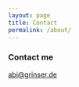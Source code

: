 ```yaml
---
layout: page
title: Contact
permalink: /about/
---
```


### Contact me

[abi@grinser.de](mailto:abi@grinser.de)
